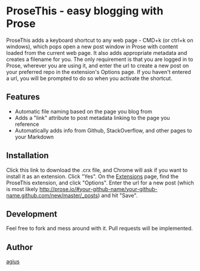 # ProseThis - easy blogging with Prose

ProseThis adds a keyboard shortcut to any web page - CMD+k (or ctrl+k on windows), which pops open a new post window in Prose with content loaded from the current web page. It also adds appropriate metadata and creates a filename for you. The only requirement is that you are logged in to Prose, wherever you are using it, and enter the url to create a new post on your preferred repo in the extension's Options page. If you haven't entered a url, you will be prompted to do so when you activate the shortcut.

## Features

* Automatic file naming based on the page you blog from
* Adds a "link" attribute to post metadata linking to the page you reference
* Automatically adds info from Github, StackOverflow, and other pages to your Markdown

## Installation

Click this link to download the .crx file, and Chrome will ask if you want to install it as an extension. Click "Yes". On the [Extensions](chrome://extensions) page, find the ProseThis extension, and click "Options". Enter the url for a new post (which is most likely http://prose.io/#your-github-name/your-github-name.github.com/new/master/_posts) and hit "Save".

## Development

Feel free to fork and mess around with it. Pull requests will be implemented.

## Author

[agius](http://www.atevans.com)